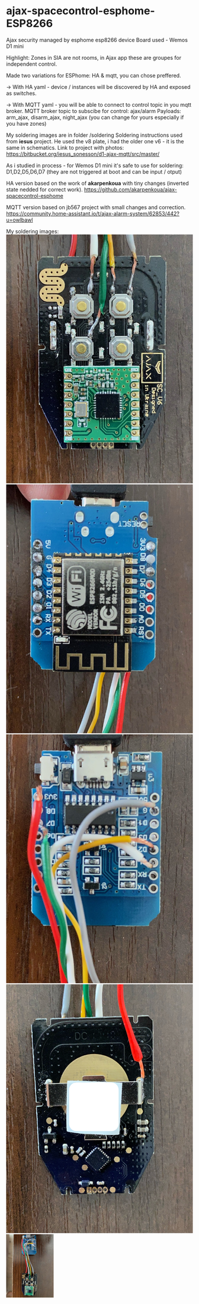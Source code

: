 # ajax-spacecontrol-esphome-ESP8266
Ajax security managed by esphome esp8266 device
Board used - Wemos D1 mini

Highlight: Zones in SIA are not rooms, in Ajax app these are groupes for independent control.

Made two variations for ESPhome: HA & mqtt, you can chose preffered.

-> With HA yaml - device / instances will be discovered by HA and exposed as switches.

-> With MQTT yaml - you will be able to connect to control topic in you mqtt broker.
MQTT broker topic to subscibe for control: ajax/alarm
Payloads: arm_ajax, disarm_ajax, night_ajax (you can change for yours especially if you have zones)

My soldering images are in folder /soldering
Soldering instructions used from **iesus** project.
He used the v8 plate, i had the older one v6 - it is the same in schematics.
Link to project with photos:
https://bitbucket.org/iesus_sonesson/d1-ajax-mqtt/src/master/

As i studied in process - for Wemos D1 mini it's safe to use for soldering: D1,D2,D5,D6,D7
(they are not triggered at boot and can be input / otput)

HA version based on the work of **akarpenkoua** with tiny changes (inverted state nedded for correct work).
https://github.com/akarpenkoua/ajax-spacecontrol-esphome

MQTT version based on jb567 project with small changes and correction.
https://community.home-assistant.io/t/ajax-alarm-system/62853/442?u=owlbawl

My soldering images:
![soldering](/soldering/1.jpeg?raw=true)
![soldering](/soldering/2.jpeg?raw=true)
![soldering](/soldering/3.jpeg?raw=true)
![soldering](/soldering/4.jpeg?raw=true)
<img src="/soldering/5.jpeg" width="128"/>
